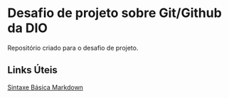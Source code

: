 # Desafio de projeto sobre Git/Github da DIO
Repositório criado para o desafio de projeto.

## Links Úteis
[Sintaxe Básica Markdown](https://markdown.net.br/sintaxe-basica/)
